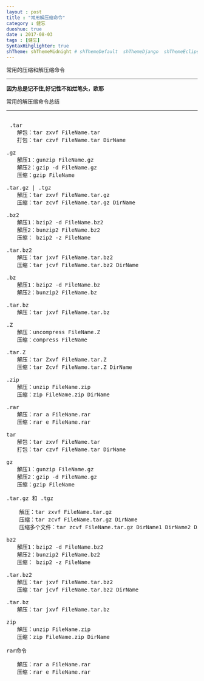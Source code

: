 ```yaml
---
layout : post
title : "常用解压缩命令"
category : 健忘
duoshuo: true
date : 2017-08-03
tags : [健忘]
SyntaxHihglighter: true
shTheme: shThemeMidnight # shThemeDefault  shThemeDjango  shThemeEclipse  shThemeEmacs  shThemeFadeToGrey  shThemeMidnight  shThemeRDark
---
```


常用的压缩和解压缩命令


****  

**因为总是记不住,好记性不如烂笔头，欧耶**

常用的解压缩命令总结

<!-- more -->

---

<pre class="brush: c; ">

 .tar
　　解包：tar zxvf FileName.tar
　　打包：tar czvf FileName.tar DirName

.gz
　　解压1：gunzip FileName.gz
　　解压2：gzip -d FileName.gz
　　压缩：gzip FileName

.tar.gz | .tgz
　　解压：tar zxvf FileName.tar.gz
　　压缩：tar zcvf FileName.tar.gz DirName

.bz2
　　解压1：bzip2 -d FileName.bz2
　　解压2：bunzip2 FileName.bz2
　　压缩： bzip2 -z FileName

.tar.bz2
　　解压：tar jxvf FileName.tar.bz2
　　压缩：tar jcvf FileName.tar.bz2 DirName

.bz
　　解压1：bzip2 -d FileName.bz
　　解压2：bunzip2 FileName.bz

.tar.bz
　　解压：tar jxvf FileName.tar.bz

.Z
　　解压：uncompress FileName.Z
　　压缩：compress FileName

.tar.Z
　　解压：tar Zxvf FileName.tar.Z
　　压缩：tar Zcvf FileName.tar.Z DirName

.zip
　　解压：unzip FileName.zip
　　压缩：zip FileName.zip DirName

.rar
　　解压：rar a FileName.rar
　　压缩：rar e FileName.rar

tar
　　解包：tar zxvf FileName.tar
　　打包：tar czvf FileName.tar DirName

gz
　　解压1：gunzip FileName.gz
　　解压2：gzip -d FileName.gz
　　压缩：gzip FileName

.tar.gz 和 .tgz

    解压：tar zxvf FileName.tar.gz
    压缩：tar zcvf FileName.tar.gz DirName
    压缩多个文件：tar zcvf FileName.tar.gz DirName1 DirName2 DirName3

bz2
　　解压1：bzip2 -d FileName.bz2
　　解压2：bunzip2 FileName.bz2
　　压缩： bzip2 -z FileName

.tar.bz2
　　解压：tar jxvf FileName.tar.bz2
　　压缩：tar jcvf FileName.tar.bz2 DirName

.tar.bz
　　解压：tar jxvf FileName.tar.bz

zip
　　解压：unzip FileName.zip
　　压缩：zip FileName.zip DirName

rar命令

　　解压：rar a FileName.rar
　　压缩：rar e FileName.rar

</pre>




